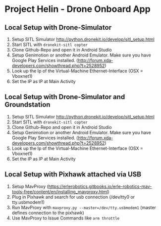 # Project Helin - Drone Onboard App

## Local Setup with Drone-Simulator

1. Setup SITL Simulator http://python.dronekit.io/develop/sitl_setup.html
3. Start SITL with `dronekit-sitl copter` 
4. Clone Github-Repo and open it in Android Studio
5. Setup Genimotion or another Android Emulator. Make sure you have Google Play Services installed. (http://forum.xda-developers.com/showthread.php?t=2528952)
6. Look up the Ip of the Virtual-Machine Ethernet-Interface (OSX = Vboxnet1)
7. Set the IP as IP at Main Activity

## Local Setup with Drone-Simulator and Groundstation

1. Setup SITL Simulator http://python.dronekit.io/develop/sitl_setup.html
3. Start SITL with `dronekit-sitl copter`
4. Clone Github-Repo and open it in Android Studio
5. Setup Genimotion or another Android Emulator. Make sure you have Google Play Services installed. (http://forum.xda-developers.com/showthread.php?t=2528952)
6. Look up the Ip of the Virtual-Machine Ethernet-Interface (OSX = Vboxnet1)
7. Set the IP as IP at Main Activity

## Local Setup with Pixhawk attached via USB

1. Setup MavProxy (https://erlerobotics.gitbooks.io/erle-robotics-mav-tools-free/content/en/installing_mavproxy.html)
2. Plug in Pixhawk and search for usb connection (/dev/tty0 or tty.usbmodem1)
2. Run MavProxy with `mavproxy.py --master=/dev/tty.usbmodem1` (master defines connection to the pixhawk)
3. Use MavProxy to Issue Commands like `arm throttle` 




